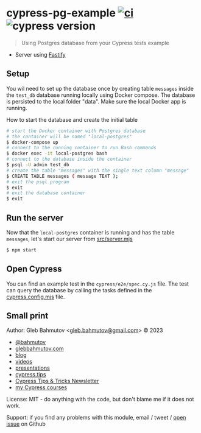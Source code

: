 # cypress-pg-example [![ci](https://github.com/bahmutov/cypress-pg-example/actions/workflows/ci.yml/badge.svg?branch=main)](https://github.com/bahmutov/cypress-pg-example/actions/workflows/ci.yml) ![cypress version](https://img.shields.io/badge/cypress-13.3.3-brightgreen)

> Using Postgres database from your Cypress tests example

- Server using [Fastify](https://fastify.dev/)

## Setup

You wil need to set up the database once by creating table `messages` inside the `test_db` database running locally using Docker compose. The database is persisted to the local folder "data". Make sure the local Docker app is running.

How to start the database and create the initial table

```bash
# start the Docker container with Postgres database
# the container will be named "local-postgres"
$ docker-compose up
# connect to the running container to run Bash commands
$ docker exec -it local-postgres bash
# connect to the database inside the container
$ psql -U admin test_db
# create the table "messages" with the single text column "message"
$ CREATE TABLE messages ( message TEXT );
# exit the psql program
$ exit
# exit the database container
$ exit
```

## Run the server

Now that the `local-postgres` container is running and has the table `messages`, let's start our server from [src/server.mjs](./src/server.mjs)

```bash
$ npm start
```

## Open Cypress

You can find an example test in the `cypress/e2e/spec.cy.js` file. The test can query the database by calling the tasks defined in the [cypress.config.mjs](./cypress.config.mjs) file.

## Small print

Author: Gleb Bahmutov &lt;gleb.bahmutov@gmail.com&gt; &copy; 2023

- [@bahmutov](https://twitter.com/bahmutov)
- [glebbahmutov.com](https://glebbahmutov.com)
- [blog](https://glebbahmutov.com/blog)
- [videos](https://www.youtube.com/glebbahmutov)
- [presentations](https://slides.com/bahmutov)
- [cypress.tips](https://cypress.tips)
- [Cypress Tips & Tricks Newsletter](https://cypresstips.substack.com/)
- [my Cypress courses](https://cypress.tips/courses)

License: MIT - do anything with the code, but don't blame me if it does not work.

Support: if you find any problems with this module, email / tweet /
[open issue](https://github.com/bahmutov/cypress-pg-example/issues) on Github

